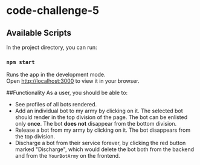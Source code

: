# code-challenge-5
## Available Scripts

In the project directory, you can run:

### `npm start`

Runs the app in the development mode.\
Open [http://localhost:3000](http://localhost:3000) to view it in your browser.

##Functionality
As a user, you should be able to:
- See profiles of all bots rendered.
- Add an individual bot to my army by clicking on it. The selected bot should
  render in the top division of the page. The bot can be enlisted only **once**.
  The bot **does not** disappear from the bottom division.
- Release a bot from my army by clicking on it. The bot disappears from the
  top division.
- Discharge a bot from their service forever, by clicking the red button marked
  "Discharge", which would delete the bot both from the backend and from the
  `YourBotArmy` on the frontend.
